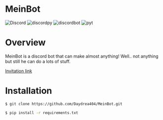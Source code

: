 # MeinBot



![Discord](https://img.shields.io/discord/515156152066244635?style=for-the-badge&logo=discord) ![discordpy](https://img.shields.io/badge/discord-py-brightgreen?style=for-the-badge&logo=discord) ![discordbot](https://img.shields.io/badge/discord-bot-blueviolet?style=for-the-badge&logo=discord) ![pyt](https://img.shields.io/badge/python-3.7-yellow?style=for-the-badge&logo=python)

# Overview

MeinBot is a discord bot that can make almost anything! Well.. not anything but still he can do a lots of stuff.

[Invitation link][link]

# Installation

```bash
$ git clone https://github.com/Daydrea404/MeinBot.git

$ pip install -r requirements.txt
```


[link]: https://discord.com/api/oauth2/authorize?client_id=573091512066375690&permissions=8&scope=bot
